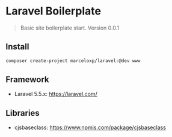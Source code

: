 # Laravel Boilerplate

> Basic site boilerplate start.
> Version 0.0.1

## Install

```bash
composer create-project marceloxp/laravel:@dev www
```

## Framework

- Laravel 5.5.x: <https://laravel.com/>

## Libraries

- cjsbaseclass: <https://www.npmjs.com/package/cjsbaseclass>
